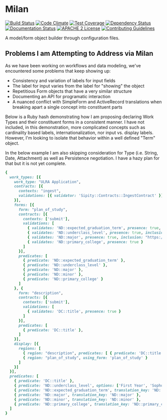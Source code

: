 # Milan

[![Build Status](https://travis-ci.org/jeremyf/milan.png?branch=master)](https://travis-ci.org/jeremyf/milan)
[![Code Climate](https://codeclimate.com/github/jeremyf/milan.png)](https://codeclimate.com/github/jeremyf/milan)
[![Test Coverage](https://codeclimate.com/github/jeremyf/milan/badges/coverage.svg)](https://codeclimate.com/github/jeremyf/milan)
[![Dependency Status](https://gemnasium.com/jeremyf/milan.svg)](https://gemnasium.com/jeremyf/milan)
[![Documentation Status](http://inch-ci.org/github/jeremyf/milan.svg?branch=master)](http://inch-ci.org/github/jeremyf/milan)
[![APACHE 2 License](http://img.shields.io/badge/APACHE2-license-blue.svg)](./LICENSE)
[![Contributing Guidelines](http://img.shields.io/badge/CONTRIBUTING-Guidelines-blue.svg)](./CONTRIBUTING.md)

A model/form object builder through configuration files.

## Problems I am Attempting to Address via Milan

As we have been working on workflows and data modeling, we've encountered some problems that keep showing up:

* Consistency and variation of labels for input fields
* The label for input varies from the label for "showing" the object
* Repetitious Form objects that have a very similar structure
* Documenting an API for programatic interaction
* A nuanced conflict with SimpleForm and ActiveRecord translations when breaking apart a single concept into constituent parts

Below is a Ruby hash demonstrating how I am proposing declaring Work Types and their constituent forms in a consistent manner.
I have not included, in this demonstration, more complicated concepts such as cardinality based labels, internationalization, nor input vs. display labels.
However, I'm looking to isolate that behavior within a well defined "Term" object.

In the below example I am also skipping consideration for Type (i.e. String, Date, Attachment) as well as Persistence negotiation.
I have a hazy plan for that but it is not yet complete.

```ruby
{
  work_types: [{
    work_type: "ULRA Application",
    contracts: [{
      contexts: "ingest",
      validations: [{ validator: 'Sipity::Contracts::IngestContract' }]
    }],
    forms: [{
      form: "plan_of_study",
      contracts: [{
        contexts: ['submit'],
        validations: [
          { validates: 'ND::expected_graduation_term', presence: true, inclusion: ["Summer 2016", "Fall 2016"] },
          { validates: 'ND::underclass_level', presence: true, inclusion: "ND::underclass_level/options" },
          { validates: 'ND::major', presence: true, inclusion: "https://nd.edu/api/majors.json" },
          { validates: 'ND::primary_college', presence: true }
        ]
      }],
      predicates: [
        { predicate: 'ND::expected_graduation_term' },
        { predicate: 'ND::underclass_level' },
        { predicate: 'ND::major' },
        { predicate: 'ND::minor' },
        { predicate: 'ND::primary_college' }
      ]
    }, {
      form: "description",
      contracts: [{
        contexts: ['submit'],
        validations: [
          { validates: 'DC::title', presence: true }
        ]
      }],
      predicates: [
        { predicate: 'DC::title' },
      ]
    }],
    display: [{
      regions: [
        { region: "description", predicates: [ { predicate: 'DC::title' } ] },
        { region: "plan_of_study", using_form: 'plan_of_study' }
      ]
    }]
  }],
  predicates: [
    { predicate: 'DC::title' },
    { predicate: 'ND::underclass_level', options: ['First Year', 'Sophomore', 'Junior', 'Senior', '5th Year'], translation_key: 'ND::underclass_level' },
    { predicate: 'ND::expected_graduation_term', translation_key: 'ND::ulra.expected_graduation_term' },
    { predicate: 'ND::major', translation_key: 'ND::major' },
    { predicate: 'ND::minor', translation_key: 'ND::minor' },
    { predicate: 'ND::primary_college', translation_key: 'ND::primary_college', indexing_strategies: ['text'] }
  ]
}
```
